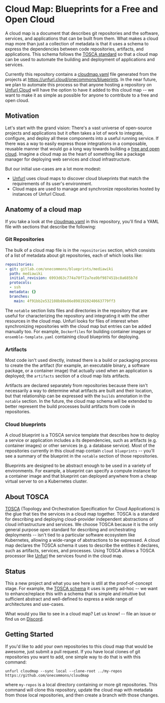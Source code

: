 # Cloud Map: Blueprints for a Free and Open Cloud

A cloud map is a document that describes git repositories and the software, services, and applications that can be built from them. What makes a cloud map more than just a collection of metadata is that it uses a schema to express the dependencies between code repositories, artifacts, and applications. This schema follows the [TOSCA standard](#about-tosca) so that a cloud map can be used to automate the building and deployment of applications and services.

Currently this repository contains a [cloudmap.yaml](./cloudmap.yaml) file generated from the projects at https://unfurl.cloud/onecommons/blueprints. In the near future, we plan to automate this process so that anyone hosting a repository on [Unfurl Cloud](https://unfurl.cloud) will have the option to have it added to this cloud map -- we want to make it as simple as possible for anyone to contribute to a free and open cloud.

## Motivation

Let's start with the grand vision: There's a vast universe of open-source projects and applications but it often takes a lot of work to integrate, configure, and deploy all these components into a useful running service. If there was a way to easily express those integrations in a composable, reusable manner that would go a long way towards building a [free and open cloud](https://www.unfurl.cloud/blog/the-free-and-open-cloud). Imagine a cloud map as the heart of something like a package manager for deploying web services and cloud infrastructure.

But our initial use-cases are a lot more modest:

* [Unfurl](https://github.com/onecommons/unfurl) uses cloud maps to discover cloud blueprints that match the requirements of its user's environment.
* Cloud maps are used to manage and synchronize repositories hosted by instances of Unfurl Cloud.

## Anatomy of a cloud map

If you take a look at the [cloudmap.yaml](./cloudmap.yaml) in this repository, you'll find a YAML file with sections that describe the following:
### Git Repositories

The bulk of a cloud map file is in the `repositories` section, which consists of a list of metadata about git repositories, each of which looks like:

```yaml
repositories:
- git: gitlab.com/onecommons/blueprints/mediawiki
  path: mediawiki
  initial_revision: 6993d63c774a70f72a7ea9bf987451bc8a685b7d
  protocols:
  - ssh
  metadata: {}
  branches:
    main: 4f91bb2e532108b88e86e8981920240663779ff3
```

The `notable` section lists files and directories in the repository that are useful for characterizing the repository and integrating it with the other resources in the cloud map. Unfurl looks for files of interest when synchronizing repositories with the cloud map but entries can be added manually too. For example, `Dockerfiles` for building container images or `ensemble-template.yaml` containing cloud blueprints for deploying.

### Artifacts

Most code isn't used directly, instead there is a build or packaging process to create the the artifact (for example, an executable binary, a software package, or a container image) that actually used when an application is deployed; the `artifacts` section of a cloud map lists artifacts.

Artifacts are declared separately from repositories because there isn't necessarily a way to determine what artifacts are built and their location, but that relationship can be expressed with the `builds` annotation in the `notable` section. In the future, the cloud map schema will be extended to better represent the build processes build artifacts from code in repositories.

### Cloud blueprints

A cloud blueprint is a TOSCA service template that describes how to deploy a service or application includes a its dependencies, such as artifacts (e.g. container images) or other services (e.g. a database service).  Most of the repositories currently in this cloud map contain `cloud blueprints` -- you'll see a summary of the blueprint in the `notable` section of those repositories.

Blueprints are designed to be abstract enough to be used in a variety of environments. For example, a blueprint can specify a compute instance for a container image and that blueprint can deployed anywhere from a cheap virtual server to on a Kubernetes cluster.

## About TOSCA

[TOSCA](https://github.com/oasis-open/tosca-community-contributions) (Topology and Orchestration Specification for Cloud Applications) is the glue that ties the services in a cloud map together. TOSCA is a standard for describing and deploying cloud-provider independent abstractions of cloud infrastructure and services. We choose TOSCA because it is the only general purpose open standard for describing and orchestrating deployments -- isn't tied to a particular software ecosystem like Kubernetes, allowing a wide-range of abstractions to be expressed. A cloud map declares the TOSCA schema it uses to describe the entities it declares, such as artifacts, services, and processes. Using TOSCA allows a TOSCA processor like [Unfurl](https://github.com/onecommons/unfurl) the services found in the cloud map.

## Status

This a new project and what you see here is still at the proof-of-concept stage. For example, the [TOSCA schema](https://unfurl.cloud/onecommons/unfurl-types) it uses is pretty ad-hoc -- we want to enhance/replace this with a schema that is simple and intuitive but sufficient abstract and well-defined to express a wide range of architectures and use-cases.

What would you like to see in a cloud map? Let us know! -- file an issue or find us on [Discord](http://www.unfurl.cloud/discord).

## Getting Started

If you'd like to add your own repositories to this cloud map that would be awesome, just submit a pull request. If you have local clones of git repositories you want to add, one simple way to do that is with this command:

`unfurl cloudmap --sync local --clone-root ../my-repos https://github.com/onecommons/cloudmap`

where `my-repos` is a local directory containing or more git repositories. This command will clone this repository, update the cloud map with metadata from those local repositories, and then create a branch with those changes.
